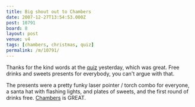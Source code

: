 ```yaml
---
title: Big shout out to Chambers
date: 2007-12-27T13:54:53.000Z
post: 10791
board: 8
layout: post
venue: v4
tags: [chambers, christmas, quiz]
permalink: /m/10791/
---
```

Thanks for the kind words at the <a href="/wiki/quiz">quiz</a> yesterday, which was great. Free drinks and sweets presents for everybody, you can't argue with that.

The presents were a pretty funky laser pointer / torch combo for everyone, a santa hat with flashing lights, and plates of sweets, and the first round of drinks free. <a href="/wiki/chambers">Chambers</a> is GREAT.
